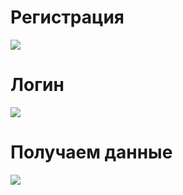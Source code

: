 
# Регистрация

![](https://i.imgur.com/5nCOGxl.png)


# Логин
![](https://i.imgur.com/5DoxCey.png)


# Получаем данные
![](https://i.imgur.com/cmzaADA.png)

